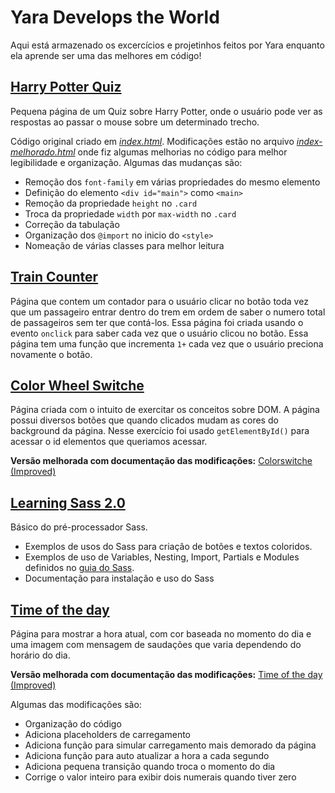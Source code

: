 # Yara Develops the World
Aqui está armazenado os excercícios e projetinhos feitos por Yara enquanto ela aprende ser uma das melhores em código!

## [Harry Potter Quiz](harry-potter-quiz)
Pequena página de um Quiz sobre Harry Potter, onde o usuário pode ver as respostas ao passar o mouse sobre um determinado trecho.  

Código original criado em *[index.html](harry-potter-quiz/index.html)*. Modificações estão no arquivo *[index-melhorado.html](harry-potter-quiz/index-melhorado.html)* onde fiz algumas melhorias no código para melhor legibilidade e organização. Algumas das mudanças são:

- Remoção dos `font-family` em várias propriedades do mesmo elemento
- Definição do elemento `<div id="main">` como `<main>`
- Remoção da propriedade `height` no `.card`
- Troca da propriedade `width` por `max-width` no `.card`
- Correção da tabulação
- Organização dos `@import` no inicio do `<style>`
- Nomeação de várias classes para melhor leitura

## [Train Counter](train-counter)
Página que contem um contador para o usuário clicar no botão toda vez que um passageiro entrar dentro do trem em ordem de saber o numero total de passageiros sem ter que contá-los.
Essa página foi criada usando o evento `onclick` para saber cada vez que o usuário clicou no botão.
Essa página tem uma função que incrementa `1+` cada vez que o usuário preciona novamente o botão.


## [Color Wheel Switche](colorswitche)
Página criada com o intuito de exercitar os conceitos sobre DOM. A página possui diversos botões que quando clicados mudam as cores do background da página. Nesse exercício foi usado `getElementById()` para acessar o id elementos que queriamos acessar. 


**Versão melhorada com documentação das modificações:**
[Colorswitche (Improved)](colorswitche/improved)


## [Learning Sass 2.0](learning-sass-2.0)
Básico do pré-processador Sass. 
- Exemplos de usos do Sass para criação de botões e textos coloridos.
- Exemplos de uso de Variables, Nesting, Import, Partials e Modules definidos no [guia do Sass](https://sass-lang.com/guide).
- Documentação para instalação e uso do Sass

## [Time of the day](time-of-day)
Página para mostrar a hora atual, com cor baseada no momento do dia e uma imagem com mensagem de saudações que varia dependendo do horário do dia.

**Versão melhorada com documentação das modificações:**
[Time of the day (Improved)](time-of-day/improved)

Algumas das modificações são:

- Organização do código
- Adiciona placeholders de carregamento
- Adiciona função para simular carregamento mais demorado da página
- Adiciona função para auto atualizar a hora a cada segundo
- Adiciona pequena transição quando troca o momento do dia
- Corrige o valor inteiro para exibir dois numerais quando tiver zero